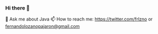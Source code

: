 ### Hi there 👋

💬 Ask me about Java
📫 How to reach me: https://twitter.com/frlzno or fernandolozanopajaron@gmail.com
